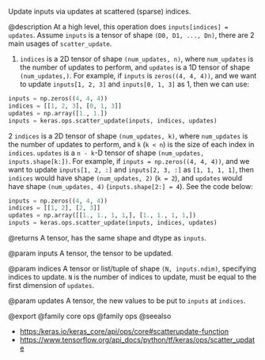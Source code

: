 Update inputs via updates at scattered (sparse) indices.

@description
At a high level, this operation does `inputs[indices] = updates`.
Assume `inputs` is a tensor of shape `(D0, D1, ..., Dn)`, there are 2 main
usages of `scatter_update`.

1. `indices` is a 2D tensor of shape `(num_updates, n)`, where `num_updates`
    is the number of updates to perform, and `updates` is a 1D tensor of
    shape `(num_updates,)`. For example, if `inputs` is `zeros((4, 4, 4))`,
    and we want to update `inputs[1, 2, 3]` and `inputs[0, 1, 3]` as 1, then
    we can use:

```python
inputs = np.zeros((4, 4, 4))
indices = [[1, 2, 3], [0, 1, 3]]
updates = np.array([1., 1.])
inputs = keras.ops.scatter_update(inputs, indices, updates)
```

2 `indices` is a 2D tensor of shape `(num_updates, k)`, where `num_updates`
    is the number of updates to perform, and `k` (`k < n`) is the size of
    each index in `indices`. `updates` is a `n - k`-D tensor of shape
    `(num_updates, inputs.shape[k:])`. For example, if
    `inputs = np.zeros((4, 4, 4))`, and we want to update `inputs[1, 2, :]`
    and `inputs[2, 3, :]` as `[1, 1, 1, 1]`, then `indices` would have shape
    `(num_updates, 2)` (`k = 2`), and `updates` would have shape
    `(num_updates, 4)` (`inputs.shape[2:] = 4`). See the code below:

```python
inputs = np.zeros((4, 4, 4))
indices = [[1, 2], [2, 3]]
updates = np.array([[1., 1., 1, 1,], [1., 1., 1, 1,])
inputs = keras.ops.scatter_update(inputs, indices, updates)
```

@returns
    A tensor, has the same shape and dtype as `inputs`.

@param inputs
A tensor, the tensor to be updated.

@param indices
A tensor or list/tuple of shape `(N, inputs.ndim)`, specifying
indices to update. `N` is the number of indices to update, must be
equal to the first dimension of `updates`.

@param updates
A tensor, the new values to be put to `inputs` at `indices`.

@export
@family core ops
@family ops
@seealso
+ <https:/keras.io/keras_core/api/ops/core#scatterupdate-function>
+ <https://www.tensorflow.org/api_docs/python/tf/keras/ops/scatter_update>
